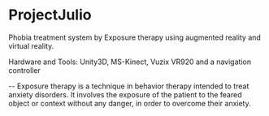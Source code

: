 ProjectJulio
============

Phobia treatment system by Exposure therapy using  augmented reality and virtual reality.


Hardware and Tools:
Unity3D, MS-Kinect, Vuzix VR920 and a navigation controller

--
Exposure therapy is a technique in behavior therapy intended to treat anxiety disorders. It involves the exposure of the patient to the feared object or context without any danger, in order to overcome their anxiety.



